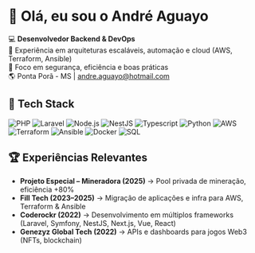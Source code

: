 # 👋 Olá, eu sou o André Aguayo

💻 **Desenvolvedor Backend & DevOps**  
🚀 Experiência em arquiteturas escaláveis, automação e cloud (AWS, Terraform, Ansible)  
🔐 Foco em segurança, eficiência e boas práticas  
🌎 Ponta Porã - MS | andre.aguayo@hotmail.com


## 🚀 Tech Stack
![PHP](https://img.shields.io/badge/PHP-777BB4?logo=php&logoColor=fff)
![Laravel](https://img.shields.io/badge/Laravel-EA4C2A?logo=laravel&logoColor=fff)
![Node.js](https://img.shields.io/badge/Node.js-339933?logo=node.js&logoColor=fff)
![NestJS](https://img.shields.io/badge/NestJS-E0234E?logo=nestjs&logoColor=fff)
![Typescript](https://img.shields.io/badge/Typescript-3178C6?logo=typescript&logoColor=fff)
![Python](https://img.shields.io/badge/Python-3776AB?logo=python&logoColor=fff)
![AWS](https://img.shields.io/badge/AWS-232F3E?logo=amazon-aws&logoColor=fff)
![Terraform](https://img.shields.io/badge/Terraform-623CE4?logo=terraform&logoColor=fff)
![Ansible](https://img.shields.io/badge/Ansible-EE0000?logo=ansible&logoColor=fff)
![Docker](https://img.shields.io/badge/Docker-2496ED?logo=docker&logoColor=fff)
![SQL](https://img.shields.io/badge/SQL-003B57?logo=postgresql&logoColor=fff)


## 🏆 Experiências Relevantes
- **Projeto Especial – Mineradora (2025)** → Pool privada de mineração, eficiência +80%
- **Fill Tech (2023–2025)** → Migração de aplicações e infra para AWS, Terraform & Ansible  
- **Coderockr (2022)** → Desenvolvimento em múltiplos frameworks (Laravel, Symfony, NestJS, Next.js, Vue, React)  
- **Genezyz Global Tech (2022)** → APIs e dashboards para jogos Web3 (NFTs, blockchain)  
  
